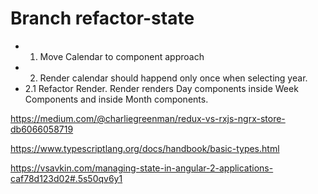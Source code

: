 # Branch refactor-state

- 1. Move Calendar to component approach
- 2. Render calendar should happend only once when selecting year.
- 2.1 Refactor Render. Render renders Day components inside Week Components and inside Month components.

https://medium.com/@charliegreenman/redux-vs-rxjs-ngrx-store-db6066058719

https://www.typescriptlang.org/docs/handbook/basic-types.html

https://vsavkin.com/managing-state-in-angular-2-applications-caf78d123d02#.5s50qv6y1



